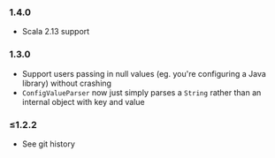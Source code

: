 ### 1.4.0

* Scala 2.13 support

### 1.3.0

* Support users passing in null values (eg. you're configuring a Java library) without crashing
* `ConfigValueParser` now just simply parses a `String` rather than an internal object with key and value

### ≤1.2.2

* See git history
